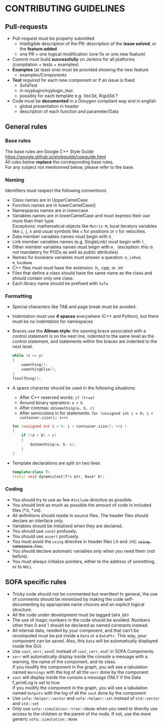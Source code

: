 # CONTRIBUTING GUIDELINES


## Pull-requests

- Pull-request must be properly submitted
    - Intelligible description of the PR: description of the **issue solved**, or the **feature added**
	- one PR = one logical modification (one fix or one new feature)
- Commit must build **successfully** on Jenkins for all platforms (compilation + tests + examples)
- **Examples** (at least one) must be provided showing the new feature
	- examples/Components
- **Test** required for each new component or if an issue is fixed
    - SofaTest
    - in myplugin/myplugin_test
    - possibly for each template e.g. Vec3d, Rigid3d ?
- Code must be **documented** in a Doxygen compliant way and in english
    - global presentation in header
    - description of each function and parameter/Data


## General rules

### Base rules
The base rules are Google C++ Style Guide: https://google.github.io/styleguide/cppguide.html   
All rules below **replace** the corresponding base rules.  
For any subject not mentionned below, please refer to the base.

### Naming
Identifiers must respect the following conventions

- Class names are in UpperCamelCase
- Function names are in lowerCamelCase()
- Namespaces names are in lowercase
- Variables names are in lowerCamelCase and must express their use more than their type.  
Exceptions:  mathematical objects like `Matrix M`, local iterators variables like `i`, `j`, `k`  and usual symbols like `x` for positions or `v` for velocities.
- Data member variables names must begin with `d_`
- Link member variables names (e.g. SingleLink) must begin with `l_`
- Other member variables names must begin with `m_ `(exception: this is not mandatory for PODs as well as public attributes)
- Names for booleans variables must answer a question: `m_isRed`, `m_hasName`
- C++ files must must have the extension .h, .cpp, or .inl
- Files that define a class should have the same name as the class and should contain only one class.
- Each library name should be prefixed with `Sofa`.

### Formatting
- Special characters like TAB and page break must be avoided.
- Indentation must use **4 spaces** everywhere (C++ and Python), but there must be no indentation for namespaces
- Braces use the **Allman style**: the opening brace associated with a control statement is on the next line, indented to the same level as the control statement, and statements within the braces are indented to the next level.

    ```cpp
    while (x == y)
    {
        something();
        somethingElse();
    }
    finalThing();
    ```
- A space character should be used in the following situations:
    - After C++ reserved words: `if (true)`
    - Around binary operators: `a + b`
    - After commas: `doSomething(a, b, c)`
    - After semicolons in for statements: `for (unsigned int i = 0; i < container.size(); i++)`
    ```cpp
    for (unsigned int i = 0; i < container.size(); ++i )
    {
        if ((a + b) > c)
        {
            doSomething(a, b, c);
        }
    }
    ```

- Template declarations are split on two lines
    ```cpp
    template<class T>
    static void dynamicCast(T*& ptr, Base* b);
    ```

### Coding
- You should try to use as few `#include` directive as possible.
- You should limit as much as possible the amount of code in included files (*.h, *.inl).
- All definitions should reside in source files. The header files should declare an interface only.
- Variables should be initialized when they are declared.
- You should use `const` profusely.
- You should use `assert` profusely.
- You must avoid the `using` directive in header files (.h and .inl): ~~`using namespace foo;`~~
- You should declare automatic variables only when you need them (not before).
- You must always initialize pointers, either to the address of something, or to `NULL`


## SOFA specific rules
- Tricky code should not be commented but rewritten! In general, the use of comments should be minimized by making the code self-documenting by appropriate name choices and an explicit logical structure.
- All the code under development must be tagged `SOFA_DEV`
- The use of magic numbers in the code should be avoided. Numbers other than 0 and 1 should be declared as named constants instead.
- All internal data, needed by your component, and that can’t be recomputed must be put inside a `Data` or a `DataPtr`. This way, your component can be saved. Also, this `Data` will be automatically displayed inside the GUI.
- Use `sout`, `serr`, `sendl` instead of `cout`, `cerr`, `endl` in SOFA Components.
- `serr` will automatically display inside the console a message with a warning, the name of the component, and its class.  
If you modify the component in the graph, you will see a tabulation named `Warnings` with the log of all the `serr` done by the component.
- `sout` will display inside the console a message ONLY if the Data f_printLog is set to true.  
If you modify the component in the graph, you will see a tabulation named `Outputs` with the log of all the `sout` done by the component
- Use `sofa::helper::vector` and `sofa::helper::set` instead of `std::vector` and `std::set`
- Only use `sofa::simulation::tree::GNode` when you need to directly use access to the children or the parent of the node. If not, use the more generic `sofa::simulation::Node`

